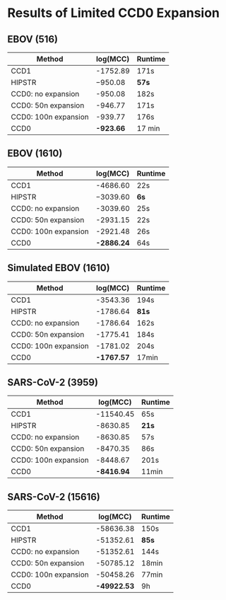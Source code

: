 # Results of Limited CCD0 Expansion

## EBOV (516)

| Method               | log(MCC)    | Runtime |
| -------------------- | ----------- | ------- |
| CCD1                 | -1752.89    | 171s    |
| HIPSTR               | −950.08     | **57s** |
| CCD0: no expansion   | -950.08     | 182s    |
| CCD0: 50n expansion  | -946.77     | 171s    |
| CCD0: 100n expansion | -939.77     | 176s    |
| CCD0                 | **-923.66** | 17 min  |

## EBOV (1610)

| Method               | log(MCC)     | Runtime |
| -------------------- | ------------ | ------- |
| CCD1                 | -4686.60     | 22s     |
| HIPSTR               | −3039.60     | **6s**  |
| CCD0: no expansion   | -3039.60     | 25s     |
| CCD0: 50n expansion  | -2931.15     | 22s     |
| CCD0: 100n expansion | -2921.48     | 26s     |
| CCD0                 | **-2886.24** | 64s     |

## Simulated EBOV (1610)

| Method               | log(MCC)     | Runtime |
| -------------------- | ------------ | ------- |
| CCD1                 | -3543.36     | 194s    |
| HIPSTR               | -1786.64     | **81s** |
| CCD0: no expansion   | -1786.64     | 162s    |
| CCD0: 50n expansion  | -1775.41     | 184s    |
| CCD0: 100n expansion | -1781.02     | 204s    |
| CCD0                 | **-1767.57** | 17min   |

## SARS-CoV-2 (3959)

| Method               | log(MCC)     | Runtime |
| -------------------- | ------------ | ------- |
| CCD1                 | -11540.45    | 65s     |
| HIPSTR               | -8630.85     | **21s** |
| CCD0: no expansion   | -8630.85     | 57s     |
| CCD0: 50n expansion  | -8470.35     | 86s     |
| CCD0: 100n expansion | -8448.67     | 201s    |
| CCD0                 | **-8416.94** | 11min   |

## SARS-CoV-2 (15616)

| Method               | log(MCC)      | Runtime |
| -------------------- | ------------- | ------- |
| CCD1                 | -58636.38     | 150s    |
| HIPSTR               | -51352.61     | **85s** |
| CCD0: no expansion   | -51352.61     | 144s    |
| CCD0: 50n expansion  | -50785.12     | 18min   |
| CCD0: 100n expansion | -50458.26     | 77min   |
| CCD0                 | **-49922.53** | 9h      |
